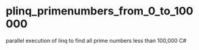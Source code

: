 # plinq_primenumbers_from_0_to_100000
parallel execution of linq to find all prime numbers less than 100,000 C#

